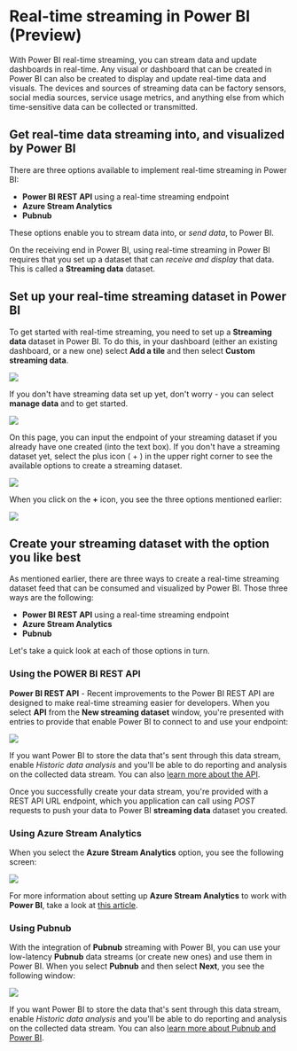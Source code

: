 ﻿<properties
   pageTitle="Real-time streaming in Power BI (Preview)"
   description="Get real-time data streaming and visuals in Power BI"
   services="powerbi"
   documentationCenter=""
   authors="davidiseminger"
   manager="mblythe"
   backup=""
   editor=""
   tags=""
   qualityFocus="no"
   qualityDate=""/>

<tags
   ms.service="powerbi"
   ms.devlang="NA"
   ms.topic="article"
   ms.tgt_pltfrm="NA"
   ms.workload="powerbi"
   ms.date="07/26/2016"
   ms.author="davidi"/>

# Real-time streaming in Power BI (Preview)

With Power BI real-time streaming, you can stream data and update dashboards in real-time. Any visual or dashboard that can be created in Power BI can also be created to display and update real-time data and visuals. The devices and sources of streaming data can be factory sensors, social media sources, service usage metrics, and anything else from which time-sensitive data can be collected or transmitted.

## Get real-time data streaming into, and visualized by Power BI

There are three options available to implement real-time streaming in Power BI:

-   **Power BI REST API** using a real-time streaming endpoint
-   **Azure Stream Analytics**
-   **Pubnub**

These options enable you to stream data into, or *send data*, to Power BI.

On the receiving end in Power BI, using real-time streaming in Power BI requires that you set up a dataset that can *receive and display* that data. This is called a **Streaming data** dataset.

## Set up your real-time streaming dataset in Power BI

To get started with real-time streaming, you need to set up a **Streaming data** dataset in Power BI. To do this, in your dashboard (either an existing dashboard, or a new one) select **Add a tile** and then select **Custom streaming data**.

![](media/powerbi-service-real-time-streaming/real-time-streaming_1.png)

If you don't have streaming data set up yet, don't worry - you can select **manage data** and to get started.

![](media/powerbi-service-real-time-streaming/real-time-streaming_2.png)

On this page, you can input the endpoint of your streaming dataset if you already have one created (into the text box). If you don't have a streaming dataset yet, select the plus icon ( + ) in the upper right corner to see the available options to create a streaming dataset.

![](media/powerbi-service-real-time-streaming/real-time-streaming_3.png)

When you click on the **+** icon, you see the three options mentioned earlier:

![](media/powerbi-service-real-time-streaming/real-time-streaming_4.png)

## Create your streaming dataset with the option you like best

As mentioned earlier, there are three ways to create a real-time streaming dataset feed that can be consumed and visualized by Power BI. Those three ways are the following:

-   **Power BI REST API** using a real-time streaming endpoint
-   **Azure Stream Analytics**
-   **Pubnub**

Let's take a quick look at each of those options in turn.

### Using the POWER BI REST API

**Power BI REST API** - Recent improvements to the Power BI REST API are designed to make real-time streaming easier for developers. When you select **API** from the **New streaming dataset** window, you're presented with entries to provide that enable Power BI to connect to and use your endpoint:

![](media/powerbi-service-real-time-streaming/real-time-streaming_5.png)

If you want Power BI to store the data that's sent through this data stream, enable *Historic data analysis* and you'll be able to do reporting and analysis on the collected data stream. You can also [learn more about the API](https://go.microsoft.com/fwlink/?linkid=822594).

Once you successfully create your data stream, you're provided with a REST API URL endpoint, which you application can call using *POST* requests to push your data to Power BI **streaming data** dataset you created.

### Using Azure Stream Analytics

When you select the **Azure Stream Analytics** option, you see the following screen:

![](media/powerbi-service-real-time-streaming/real-time-streaming_6.png)

For more information about setting up **Azure Stream Analytics** to work with **Power BI**, take a look at [this article](https://go.microsoft.com/fwlink/?LinkID=808648).

### Using Pubnub

With the integration of **Pubnub** streaming with Power BI, you can use your low-latency **Pubnub** data streams (or create new ones) and use them in Power BI. When you select **Pubnub** and then select **Next**, you see the following window:

![](media/powerbi-service-real-time-streaming/real-time-streaming_7.png)

If you want Power BI to store the data that's sent through this data stream, enable *Historic data analysis* and you'll be able to do reporting and analysis on the collected data stream. You can also [learn more about Pubnub and Power BI](https://go.microsoft.com/fwlink/?linkid=821989).
